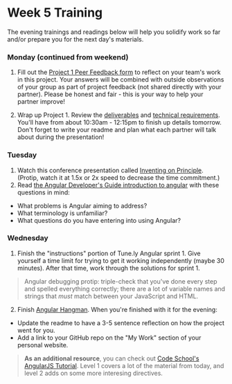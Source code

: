 # Week 5 Training

The evening trainings and readings below will help you solidify work so far and/or prepare you for the next day's materials.

### Monday (continued from weekend)

1. Fill out the [Project 1 Peer Feedback form](https://goo.gl/forms/5fclTh5ipJnI7tgG3) to reflect on your team's work in this project. Your answers will be combined with outside observations of your group as part of project feedback (not shared directly with your partner). Please be honest and fair - this is your way to help your partner improve!

2. Wrap up Project 1. Review the [deliverables](https://github.com/sf-wdi-31/project-1#completed-project-deliverables) and [technical requirements](https://github.com/sf-wdi-31/project-1#technical-requirements).  You'll have from about 10:30am - 12:15pm to finish up details tomorrow. Don't forget to write your readme and plan what each partner will talk about during the presentation!


### Tuesday

1. Watch this conference presentation called [Inventing on Principle](https://www.youtube.com/watch?v=PUv66718DII). (Protip, watch it at 1.5x or 2x speed to decrease the time commitment.)
2. Read [the Angular Developer's Guide introduction to angular](https://docs.angularjs.org/guide/introduction) with these questions in mind:
  * What problems is Angular aiming to address?
  * What terminology is unfamiliar?
  * What questions do you have entering into using Angular?

### Wednesday

1. Finish the "instructions" portion of Tune.ly Angular sprint 1. Give yourself a time limit for trying to get it working independently (maybe 30 minutes). After that time, work through the solutions for sprint 1.  

 > Angular debugging protip: triple-check that you've done every step and spelled everything correctly; there are a lot of variable names and strings that *must* match between your JavaScript and HTML. 

2. Finish [Angular Hangman](https://github.com/sf-wdi-31/ng-hangman). When you're finished with it for the evening:
  - Update the readme to have a 3-5 sentence reflection on how the project went for you. 
  - Add a link to your GitHub repo on the "My Work" section of your personal website. 

> **As an additional resource**, you can check out [Code School's AngularJS Tutorial](https://github.com/sf-wdi-31/ng-read-create.git). Level 1 covers a lot of the material from today, and level 2 adds on some more interesing directives. 
